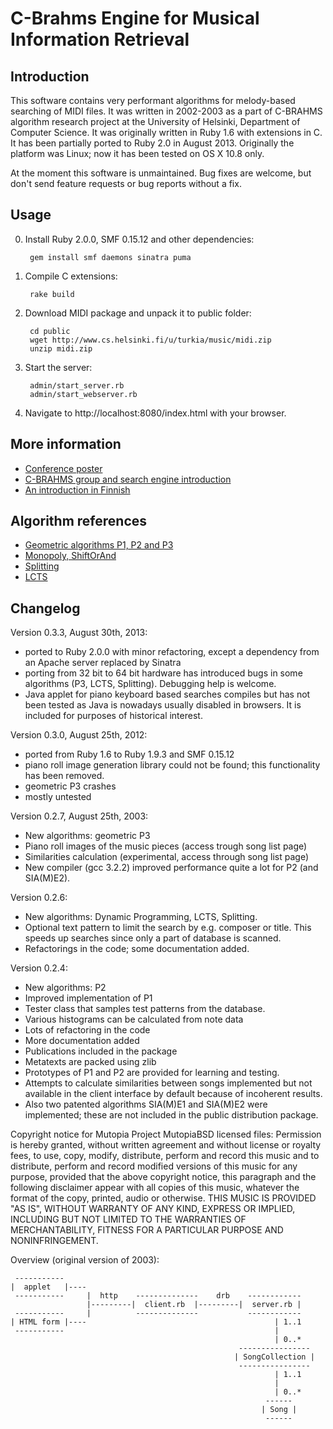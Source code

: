 C-Brahms Engine for Musical Information Retrieval
=================================================


Introduction
------------

This software contains very performant algorithms for melody-based searching of MIDI files.
It was written in 2002-2003 as a part of C-BRAHMS algorithm research project at the 
University of Helsinki, Department of Computer Science. It was originally written in 
Ruby 1.6 with extensions in C. It has been partially ported to Ruby 2.0 in August 2013.
Originally the platform was Linux; now it has been tested on OS X 10.8 only. 

At the moment this software is unmaintained. 
Bug fixes are welcome, but don't send feature requests or bug reports without a fix. 

Usage
-----

0. Install Ruby 2.0.0, SMF 0.15.12 and other dependencies:
       
        gem install smf daemons sinatra puma

1. Compile C extensions: 

        rake build

2. Download MIDI package and unpack it to public folder:

        cd public
        wget http://www.cs.helsinki.fi/u/turkia/music/midi.zip
        unzip midi.zip

3. Start the server:

        admin/start_server.rb
        admin/start_webserver.rb

4. Navigate to http://localhost:8080/index.html with your browser. 


More information
----------------

- [Conference poster](http://www.cs.helsinki.fi/u/turkia/music/cbrahms_s.pdf)
- [C-BRAHMS group and search engine introduction](http://www.cs.helsinki.fi/u/turkia/music/ismir2003.pdf)
- [An introduction in Finnish](http://www.cs.helsinki.fi/u/turkia/music/tutkielma.pdf)


Algorithm references
--------------------

- [Geometric algorithms P1, P2 and P3](http://www.cs.helsinki.fi/group/cbrahms/publications/ukkonen_lemstrom_makinen.pdf)
- [Monopoly, ShiftOrAnd](http://www.cs.helsinki.fi/group/cbrahms/publications/lemstrom_tarhio.pdf)
- [Splitting](http://www.cs.helsinki.fi/group/cbrahms/publications/lemstrom_makinen.pdf)
- [LCTS](http://www.cs.helsinki.fi/group/cbrahms/publications/makinen_navarro_ukkonen.pdf)


Changelog
---------

Version 0.3.3, August 30th, 2013:

- ported to Ruby 2.0.0 with minor refactoring, except a dependency from an Apache server replaced by Sinatra
- porting from 32 bit to 64 bit hardware has introduced bugs in some algorithms (P3, LCTS, Splitting). Debugging help is welcome.
- Java applet for piano keyboard based searches compiles but has not been tested as Java is nowadays usually disabled in browsers. It is included for purposes of historical interest. 

Version 0.3.0, August 25th, 2012:

- ported from Ruby 1.6 to Ruby 1.9.3 and SMF 0.15.12
- piano roll image generation library could not be found; this functionality has been removed. 
- geometric P3 crashes
- mostly untested

Version 0.2.7, August 25th, 2003:

- New algorithms: geometric P3
- Piano roll images of the music pieces (access trough song list page)
- Similarities calculation (experimental, access through song list page)
- New compiler (gcc 3.2.2) improved performance quite a lot for P2 (and SIA(M)E2).

Version 0.2.6:

- New algorithms: Dynamic Programming, LCTS, Splitting.
- Optional text pattern to limit the search by e.g. composer or title. This speeds up searches since only a part of database is scanned.
- Refactorings in the code; some documentation added. 

Version 0.2.4:

- New algorithms: P2
- Improved implementation of P1
- Tester class that samples test patterns from the database.
- Various histograms can be calculated from note data
- Lots of refactoring in the code
- More documentation added
- Publications included in the package
- Metatexts are packed using zlib
- Prototypes of P1 and P2 are provided for learning and testing.
- Attempts to calculate similarities between songs implemented but not available in the client interface by default because of incoherent results. 
- Also two patented algorithms SIA(M)E1 and SIA(M)E2 were implemented; these are not included in the public distribution package.

Copyright notice for Mutopia Project MutopiaBSD licensed files:
Permission is hereby granted, without written agreement and without license or royalty fees, 
to use, copy, modify, distribute, perform and record this music and to distribute, perform 
and record modified versions of this music for any purpose, provided that the above copyright notice, 
this paragraph and the following disclaimer appear with all copies of this music, 
whatever the format of the copy, printed, audio or otherwise.
THIS MUSIC IS PROVIDED "AS IS", WITHOUT WARRANTY OF ANY KIND, EXPRESS OR IMPLIED, 
INCLUDING BUT NOT LIMITED TO THE WARRANTIES OF MERCHANTABILITY, FITNESS FOR A 
PARTICULAR PURPOSE AND NONINFRINGEMENT.


Overview (original version of 2003):

     ----------- 
    |  applet   |----
     -----------     |  http    --------------    drb    ------------ 
                     |---------|  client.rb  |---------|  server.rb |
     -----------     |          --------------           ------------ 
    | HTML form |----                                          | 1..1
     -----------                                               |
                                                               | 0..*
                                                       ----------------  
                                                      | SongCollection |
                                                       ---------------- 
                                                               | 1..1
                                                               |
                                                               | 0..*
                                                             ------
                                                            | Song |
                                                             ------

